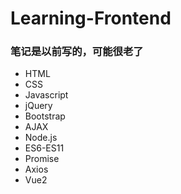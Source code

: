 # Learning-Frontend

### 笔记是以前写的，可能很老了

- HTML
- CSS
- Javascript
- jQuery
- Bootstrap
- AJAX
- Node.js
- ES6-ES11
- Promise
- Axios
- Vue2

